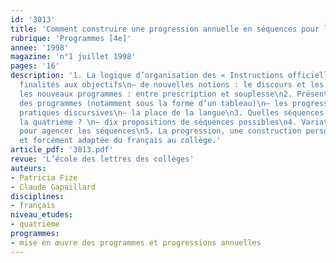 ```yaml
---
id: '3013'
title: 'Comment construire une progression annuelle en séquences pour la 4e ?'
rubrique: 'Programmes [4e]'
annee: '1998'
magazine: 'n°1 juillet 1998'
pages: '16'
description: '1. La logique d’organisation des « Instructions officielles »\n– des
  finalités aux objectifs\n– de nouvelles notions : le discours et les pratiques discursives\n–
  les nouveaux programmes : entre prescription et souplesse\n2. Présentation synthétique
  des programmes (notamment sous la forme d’un tableau)\n– les progressions\n– les
  pratiques discursives\n– la place de la langue\n3. Quelles séquences projeter pour
  la quatrième ? \n– dix propositions de séquences possibles\n4. Variations et combinaisons
  pour agencer les séquences\n5. La progression, une construction personnelle, originale
  et forcément adaptée du français au collège.'
article_pdf: '3013.pdf'
revue: 'L’école des lettres des collèges'
auteurs:
- Patricia Fize
- Claude Gapaillard
disciplines:
- français
niveau_etudes:
- quatrième
programmes:
- mise en œuvre des programmes et progressions annuelles
---
```

